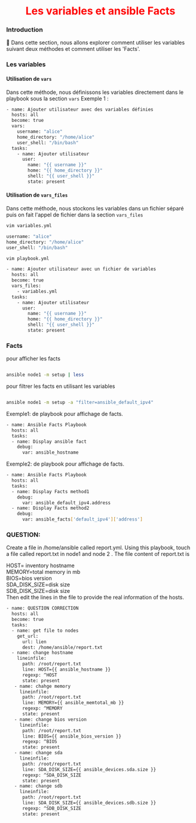 <h1 align="center" style="color: red;">Les variables et ansible Facts</h1>

### Introduction
👋 Dans cette section, nous allons explorer comment utiliser les variables suivant deux méthodes et comment utiliser les 'Facts'.


### Les variables
#### Utilisation de `vars`
Dans cette méthode, nous définissons les variables directement dans le playbook sous la section `vars`
Exemple 1 :
```bash
- name: Ajouter utilisateur avec des variables définies
  hosts: all
  become: true
  vars:
    username: "alice"
    home_directory: "/home/alice"
    user_shell: "/bin/bash"
  tasks:
    - name: Ajouter utilisateur
      user:
        name: "{{ username }}"
        home: "{{ home_directory }}"
        shell: "{{ user_shell }}"
        state: present

```
#### Utilisation de `vars_files`
Dans cette méthode, nous stockons les variables dans un fichier séparé puis on fait l'appel de fichier dans la section `vars_files`
```bash
vim variables.yml
```
```bash
username: "alice"
home_directory: "/home/alice"
user_shell: "/bin/bash"

```

```bash
vim playbook.yml
```
```bash
- name: Ajouter utilisateur avec un fichier de variables
  hosts: all
  become: true
  vars_files:
    - variables.yml
  tasks:
    - name: Ajouter utilisateur
      user:
        name: "{{ username }}"
        home: "{{ home_directory }}"
        shell: "{{ user_shell }}"
        state: present
```
### Facts
pour afficher les facts
```bash 

ansible node1 -m setup | less
```
pour filtrer les facts en utilisant les variables
```bash 

ansible node1 -m setup -a "filter=ansible_default_ipv4"
```
Exemple1: de playbook pour affichage de facts.
```bash 
- name: Ansible Facts Playbook
  hosts: all
  tasks:
  - name: Display ansible fact
    debug:
      var: ansible_hostname
```
Exemple2: de playbook pour affichage de facts.

```bash 
- name: Ansible Facts Playbook
  hosts: all
  tasks:
  - name: Display Facts method1
    debug:
      var: ansible_default_ipv4.address
  - name: Display Facts method2
    debug:
      var: ansible_facts['default_ipv4']['address']
```
### QUESTION:
Create a file in /home/ansible called report.yml. Using this playbook, touch a file called report.txt in node1 and node 2 . 
The file content of report.txt is  

HOST= inventory hostname  
MEMORY=total memory in mb  
BIOS=bios version  
SDA_DISK_SIZE=disk size  
SDB_DISK_SIZE=disk size  
Then edit the lines in the file to provide the real information of the hosts. 

``` bash
- name: QUESTION CORRECTION
  hosts: all
  become: true 
  tasks: 
  - name: get file to nodes
    get_url:
      url: lien 
      dest: /home/ansible/report.txt
  - name: change hostname
    lineinfile:
      path: /root/report.txt
      line: HOST={{ ansible_hostname }}
      regexp: ^HOST 
      state: present 
   - name: chahge memory
     lineinfile:
      path: /root/report.txt
      line: MEMORY={{ ansible_memtotal_mb }}
      regexp: ^MEMORY
      state: present 
   - name: change bios version
     lineinfile:
      path: /root/report.txt  
      line: BIOS={{ ansible_bios_version }}
      regexp: ^BIOS
      state: present 
   - name: change sda 
     lineinfile:
      path: /root/report.txt
      line: SDA_DISK_SIZE={{ ansible_devices.sda.size }}
      regexp: ^SDA_DISK_SIZE
      state: present
   - name: change sdb
     lineinfile:
      path: /root/report.txt
      line: SDA_DISK_SIZE={{ ansible_devices.sdb.size }}
      regexp: ^SDB_DISK_SIZE
      state: present
```

